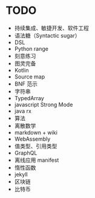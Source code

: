 # TODO

* 持续集成、敏捷开发、软件工程
* 语法糖（Syntactic sugar）
* DSL
* Python range
* 刻意练习
* 图灵完备
* Kotlin
* Source map
* BNF 范示
* 字符串
* TypedArray
* javascript Strong Mode
* java rx
* 算法
* 离散数学
* markdown + wiki
* WebAssembly
* 值类型、引用类型
* GraphQL
* 离线应用 manifest
* 惰性函数
* jekyll
* 区块链
* 比特币


